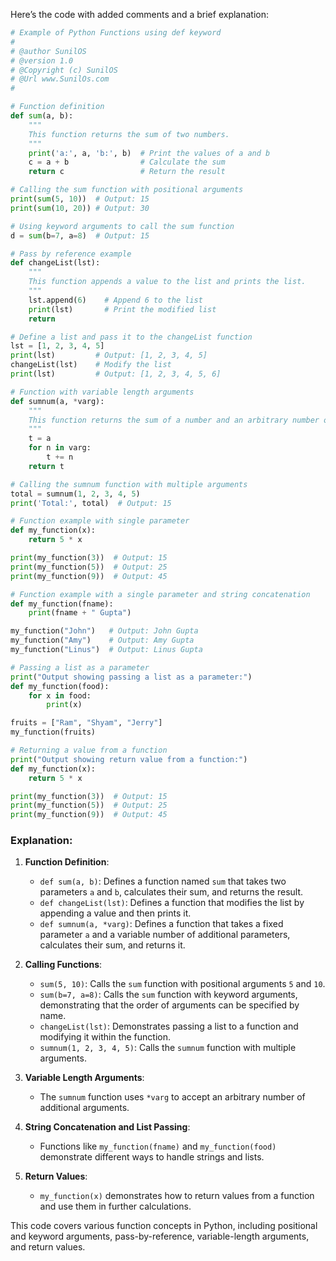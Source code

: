 Here’s the code with added comments and a brief explanation:

```python
# Example of Python Functions using def keyword
#
# @author SunilOS  
# @version 1.0
# @Copyright (c) SunilOS  
# @Url www.SunilOs.com
#

# Function definition
def sum(a, b):
    """
    This function returns the sum of two numbers.
    """
    print('a:', a, 'b:', b)  # Print the values of a and b
    c = a + b                # Calculate the sum
    return c                 # Return the result

# Calling the sum function with positional arguments
print(sum(5, 10))  # Output: 15
print(sum(10, 20)) # Output: 30

# Using keyword arguments to call the sum function
d = sum(b=7, a=8)  # Output: 15

# Pass by reference example
def changeList(lst):
    """
    This function appends a value to the list and prints the list.
    """
    lst.append(6)    # Append 6 to the list
    print(lst)       # Print the modified list
    return

# Define a list and pass it to the changeList function
lst = [1, 2, 3, 4, 5]
print(lst)         # Output: [1, 2, 3, 4, 5]
changeList(lst)    # Modify the list
print(lst)         # Output: [1, 2, 3, 4, 5, 6]

# Function with variable length arguments
def sumnum(a, *varg):
    """
    This function returns the sum of a number and an arbitrary number of additional numbers.
    """
    t = a
    for n in varg:
        t += n
    return t

# Calling the sumnum function with multiple arguments
total = sumnum(1, 2, 3, 4, 5)
print('Total:', total)  # Output: 15

# Function example with single parameter
def my_function(x):
    return 5 * x

print(my_function(3))  # Output: 15
print(my_function(5))  # Output: 25
print(my_function(9))  # Output: 45

# Function example with a single parameter and string concatenation
def my_function(fname):
    print(fname + " Gupta")

my_function("John")   # Output: John Gupta
my_function("Amy")    # Output: Amy Gupta
my_function("Linus")  # Output: Linus Gupta

# Passing a list as a parameter
print("Output showing passing a list as a parameter:")
def my_function(food):
    for x in food:
        print(x)

fruits = ["Ram", "Shyam", "Jerry"]
my_function(fruits)

# Returning a value from a function
print("Output showing return value from a function:")
def my_function(x):
    return 5 * x

print(my_function(3))  # Output: 15
print(my_function(5))  # Output: 25
print(my_function(9))  # Output: 45
```

### Explanation:

1. **Function Definition**:
   - `def sum(a, b)`: Defines a function named `sum` that takes two parameters `a` and `b`, calculates their sum, and returns the result.
   - `def changeList(lst)`: Defines a function that modifies the list by appending a value and then prints it.
   - `def sumnum(a, *varg)`: Defines a function that takes a fixed parameter `a` and a variable number of additional parameters, calculates their sum, and returns it.

2. **Calling Functions**:
   - `sum(5, 10)`: Calls the `sum` function with positional arguments `5` and `10`.
   - `sum(b=7, a=8)`: Calls the `sum` function with keyword arguments, demonstrating that the order of arguments can be specified by name.
   - `changeList(lst)`: Demonstrates passing a list to a function and modifying it within the function.
   - `sumnum(1, 2, 3, 4, 5)`: Calls the `sumnum` function with multiple arguments.

3. **Variable Length Arguments**:
   - The `sumnum` function uses `*varg` to accept an arbitrary number of additional arguments.

4. **String Concatenation and List Passing**:
   - Functions like `my_function(fname)` and `my_function(food)` demonstrate different ways to handle strings and lists.

5. **Return Values**:
   - `my_function(x)` demonstrates how to return values from a function and use them in further calculations.

This code covers various function concepts in Python, including positional and keyword arguments, pass-by-reference, variable-length arguments, and return values.

